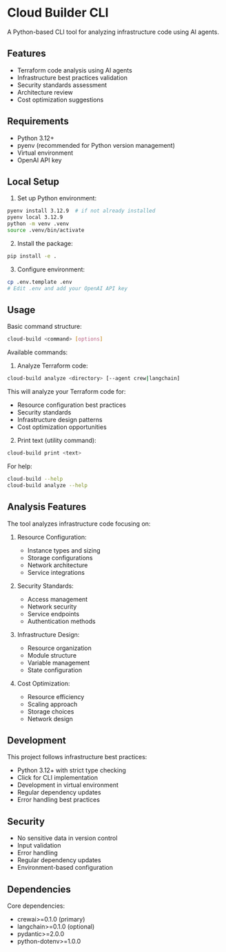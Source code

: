 # Cloud Builder CLI

A Python-based CLI tool for analyzing infrastructure code using AI agents.

## Features

- Terraform code analysis using AI agents
- Infrastructure best practices validation
- Security standards assessment
- Architecture review
- Cost optimization suggestions

## Requirements

- Python 3.12+
- pyenv (recommended for Python version management)
- Virtual environment
- OpenAI API key

## Local Setup

1. Set up Python environment:
```bash
pyenv install 3.12.9  # if not already installed
pyenv local 3.12.9
python -m venv .venv
source .venv/bin/activate
```

2. Install the package:
```bash
pip install -e .
```

3. Configure environment:
```bash
cp .env.template .env
# Edit .env and add your OpenAI API key
```

## Usage

Basic command structure:
```bash
cloud-build <command> [options]
```

Available commands:

1. Analyze Terraform code:
```bash
cloud-build analyze <directory> [--agent crew|langchain]
```
This will analyze your Terraform code for:
- Resource configuration best practices
- Security standards
- Infrastructure design patterns
- Cost optimization opportunities

2. Print text (utility command):
```bash
cloud-build print <text>
```

For help:
```bash
cloud-build --help
cloud-build analyze --help
```

## Analysis Features

The tool analyzes infrastructure code focusing on:

1. Resource Configuration:
   - Instance types and sizing
   - Storage configurations
   - Network architecture
   - Service integrations

2. Security Standards:
   - Access management
   - Network security
   - Service endpoints
   - Authentication methods

3. Infrastructure Design:
   - Resource organization
   - Module structure
   - Variable management
   - State configuration

4. Cost Optimization:
   - Resource efficiency
   - Scaling approach
   - Storage choices
   - Network design

## Development

This project follows infrastructure best practices:
- Python 3.12+ with strict type checking
- Click for CLI implementation
- Development in virtual environment
- Regular dependency updates
- Error handling best practices

## Security

- No sensitive data in version control
- Input validation
- Error handling
- Regular dependency updates
- Environment-based configuration

## Dependencies

Core dependencies:
- crewai>=0.1.0 (primary)
- langchain>=0.1.0 (optional)
- pydantic>=2.0.0
- python-dotenv>=1.0.0

